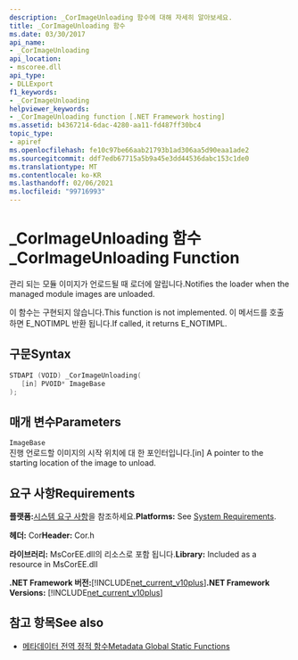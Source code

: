 ```yaml
---
description: _CorImageUnloading 함수에 대해 자세히 알아보세요.
title: _CorImageUnloading 함수
ms.date: 03/30/2017
api_name:
- _CorImageUnloading
api_location:
- mscoree.dll
api_type:
- DLLExport
f1_keywords:
- _CorImageUnloading
helpviewer_keywords:
- _CorImageUnloading function [.NET Framework hosting]
ms.assetid: b4367214-6dac-4280-aa11-fd487ff30bc4
topic_type:
- apiref
ms.openlocfilehash: fe10c97be66aab21793b1ad306aa5d90eaa1ade2
ms.sourcegitcommit: ddf7edb67715a5b9a45e3dd44536dabc153c1de0
ms.translationtype: MT
ms.contentlocale: ko-KR
ms.lasthandoff: 02/06/2021
ms.locfileid: "99716993"
---
```

# <a name="_corimageunloading-function"></a><span data-ttu-id="6a008-103">_CorImageUnloading 함수</span><span class="sxs-lookup"><span data-stu-id="6a008-103">_CorImageUnloading Function</span></span>

<span data-ttu-id="6a008-104">관리 되는 모듈 이미지가 언로드될 때 로더에 알립니다.</span><span class="sxs-lookup"><span data-stu-id="6a008-104">Notifies the loader when the managed module images are unloaded.</span></span>  
  
 <span data-ttu-id="6a008-105">이 함수는 구현되지 않습니다.</span><span class="sxs-lookup"><span data-stu-id="6a008-105">This function is not implemented.</span></span> <span data-ttu-id="6a008-106">이 메서드를 호출 하면 E_NOTIMPL 반환 됩니다.</span><span class="sxs-lookup"><span data-stu-id="6a008-106">If called, it returns E_NOTIMPL.</span></span>  
  
## <a name="syntax"></a><span data-ttu-id="6a008-107">구문</span><span class="sxs-lookup"><span data-stu-id="6a008-107">Syntax</span></span>  
  
```cpp  
STDAPI (VOID) _CorImageUnloading(
   [in] PVOID* ImageBase  
);  
```  
  
## <a name="parameters"></a><span data-ttu-id="6a008-108">매개 변수</span><span class="sxs-lookup"><span data-stu-id="6a008-108">Parameters</span></span>  

 `ImageBase`  
 <span data-ttu-id="6a008-109">진행 언로드할 이미지의 시작 위치에 대 한 포인터입니다.</span><span class="sxs-lookup"><span data-stu-id="6a008-109">[in] A pointer to the starting location of the image to unload.</span></span>  
  
## <a name="requirements"></a><span data-ttu-id="6a008-110">요구 사항</span><span class="sxs-lookup"><span data-stu-id="6a008-110">Requirements</span></span>  

 <span data-ttu-id="6a008-111">**플랫폼:**[시스템 요구 사항](../../get-started/system-requirements.md)을 참조하세요.</span><span class="sxs-lookup"><span data-stu-id="6a008-111">**Platforms:** See [System Requirements](../../get-started/system-requirements.md).</span></span>  
  
 <span data-ttu-id="6a008-112">**헤더:** Cor</span><span class="sxs-lookup"><span data-stu-id="6a008-112">**Header:** Cor.h</span></span>  
  
 <span data-ttu-id="6a008-113">**라이브러리:** MsCorEE.dll의 리소스로 포함 됩니다.</span><span class="sxs-lookup"><span data-stu-id="6a008-113">**Library:** Included as a resource in MsCorEE.dll</span></span>  
  
 <span data-ttu-id="6a008-114">**.NET Framework 버전:**[!INCLUDE[net_current_v10plus](../../../../includes/net-current-v10plus-md.md)]</span><span class="sxs-lookup"><span data-stu-id="6a008-114">**.NET Framework Versions:** [!INCLUDE[net_current_v10plus](../../../../includes/net-current-v10plus-md.md)]</span></span>  
  
## <a name="see-also"></a><span data-ttu-id="6a008-115">참고 항목</span><span class="sxs-lookup"><span data-stu-id="6a008-115">See also</span></span>

- [<span data-ttu-id="6a008-116">메타데이터 전역 정적 함수</span><span class="sxs-lookup"><span data-stu-id="6a008-116">Metadata Global Static Functions</span></span>](../metadata/metadata-global-static-functions.md)
